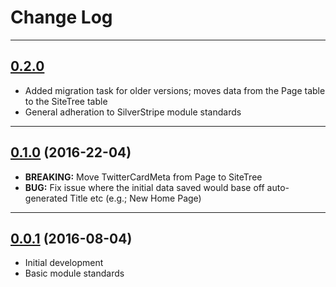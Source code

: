 # Change Log

---

## [0.2.0](https://github.com/toastnz/twitter-card-meta/tree/0.2.0)

* Added migration task for older versions; moves data from the Page table to the SiteTree table
* General adheration to SilverStripe module standards

---

## [0.1.0](https://github.com/toastnz/twitter-card-meta/tree/0.1.0) (2016-22-04)

* **BREAKING:** Move TwitterCardMeta from Page to SiteTree
* **BUG:** Fix issue where the initial data saved would base off auto-generated Title etc (e.g.; New Home Page)

---

## [0.0.1](https://github.com/toastnz/twitter-card-meta/tree/0.0.1) (2016-08-04)

* Initial development
* Basic module standards